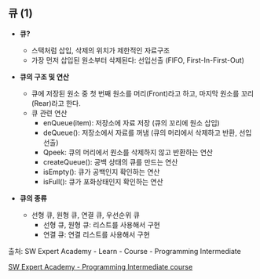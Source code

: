 ## 큐 (1)

- <strong>큐?</strong>

  - 스택처럼 삽입, 삭제의 위치가 제한적인 자료구조
  - 가장 먼저 삽입된 원소부터 삭제된다: 선입선출 (FIFO, First-In-First-Out)
  
  
  
- <strong>큐의 구조 및 연산</strong>

  - 큐에 저장된 원소 중 첫 번째 원소를 머리(Front)라고 하고, 마지막 원소를 꼬리(Rear)라고 한다.
  - 큐 관련 연산
    - enQueue(item): 저장소에 자료 저장 (큐의 꼬리에 원소 삽입)
    - deQueue(): 저장소에서 자료를 꺼냄 (큐의 머리에서 삭제하고 반환, 선입선출)
    - Qpeek: 큐의 머리에서 원소를 삭제하지 않고 반환하는 연산
    - createQueue(): 공백 상태의 큐를 만드는 연산
    - isEmpty(): 큐가 공백인지 확인하는 연산
    - isFull(): 큐가 포화상태인지 확인하는 연산



- <strong>큐의 종류</strong>
  - 선형 큐, 원형 큐, 연결 큐, 우선순위 큐
    - 선형 큐, 원형 큐: 리스트를 사용해서 구현
    - 연결 큐: 연결 리스트를 사용해서 구현









출처: SW Expert Academy - Learn - Course - Programming Intermediate

[SW Expert Academy - Programming Intermediate course](https://swexpertacademy.com/main/learn/course/subjectList.do?courseId=AVuPDN86AAXw5UW6)

